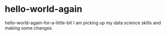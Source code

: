 # hello-world-again
hello-world-again-for-a-little-bit
I am picking up my data science skills and making some changes.
